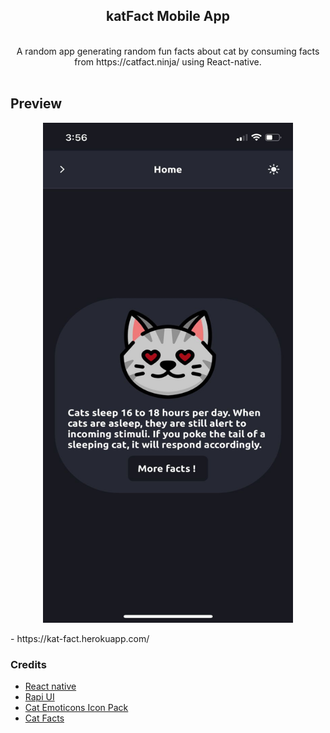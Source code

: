 <div align="center">
    <h2>katFact Mobile App</h2>
    <br />
    A random app generating random fun facts about cat by consuming facts from https://catfact.ninja/ using React-native.
    <br /><br />
</div>

## Preview
<p align="center">
    <img src="https://github.com/Dev-R/kat-fact-app/blob/master/assets/kat-fact-preview.png" alt="drawing" height="800" width="400"/>
</p>
- https://kat-fact.herokuapp.com/

### Credits
- [React native](https://github.com/facebook/react-native)
- [Rapi UI](https://rapi-ui.kikiding.space/)
- [Cat Emoticons Icon Pack](https://www.flaticon.com/packs/cat-emoticons)
- [Cat Facts](https://catfact.ninja/)
